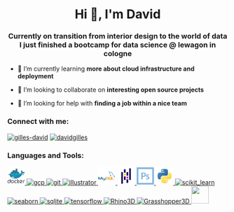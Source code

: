 
<h1 align="center">Hi 👋, I'm David</h1>
<h3 align="center">Currently on transition from interior design to the world of data</br>I just finished a bootcamp for data science @ lewagon in cologne
</h3>


- 🌱 I’m currently learning **more about cloud infrastructure and deployment**

- 👯 I’m looking to collaborate on **interesting open source projects**

- 🤝 I’m looking for help with **finding a job within a nice team**

<h3 align="left">Connect with me:</h3>
<p align="left">
<a href="https://linkedin.com/in/gilles-david" target="blank"><img align="center" src="https://raw.githubusercontent.com/rahuldkjain/github-profile-readme-generator/master/src/images/icons/Social/linked-in-alt.svg" alt="gilles-david" height="30" width="40" /></a>
<a href="https://www.hackerrank.com/davidgilles" target="blank"><img align="center" src="https://raw.githubusercontent.com/rahuldkjain/github-profile-readme-generator/master/src/images/icons/Social/hackerrank.svg" alt="davidgilles" height="30" width="40" /></a>
</p>

<h3 align="left">Languages and Tools:</h3>

<p align="left"> <a href="https://www.docker.com/" target="_blank" rel="noreferrer"> <img src="https://raw.githubusercontent.com/devicons/devicon/master/icons/docker/docker-original-wordmark.svg" alt="docker" width="40" height="40"/> </a> <a href="https://cloud.google.com" target="_blank" rel="noreferrer"> <img src="https://www.vectorlogo.zone/logos/google_cloud/google_cloud-icon.svg" alt="gcp" width="40" height="40"/> </a> <a href="https://git-scm.com/" target="_blank" rel="noreferrer"> <img src="https://www.vectorlogo.zone/logos/git-scm/git-scm-icon.svg" alt="git" width="40" height="40"/> </a> <a href="https://www.adobe.com/in/products/illustrator.html" target="_blank" rel="noreferrer"> <img src="https://www.vectorlogo.zone/logos/adobe_illustrator/adobe_illustrator-icon.svg" alt="illustrator" width="40" height="40"/> </a> <a href="https://www.mysql.com/" target="_blank" rel="noreferrer"> <img src="https://raw.githubusercontent.com/devicons/devicon/master/icons/mysql/mysql-original-wordmark.svg" alt="mysql" width="40" height="40"/> </a> <a href="https://pandas.pydata.org/" target="_blank" rel="noreferrer"> <img src="https://raw.githubusercontent.com/devicons/devicon/2ae2a900d2f041da66e950e4d48052658d850630/icons/pandas/pandas-original.svg" alt="pandas" width="40" height="40"/> </a> <a href="https://www.photoshop.com/en" target="_blank" rel="noreferrer"> <img src="https://raw.githubusercontent.com/devicons/devicon/master/icons/photoshop/photoshop-line.svg" alt="photoshop" width="40" height="40"/> </a> <a href="https://www.python.org" target="_blank" rel="noreferrer"> <img src="https://raw.githubusercontent.com/devicons/devicon/master/icons/python/python-original.svg" alt="python" width="40" height="40"/> </a> <a href="https://scikit-learn.org/" target="_blank" rel="noreferrer"> <img src="https://upload.wikimedia.org/wikipedia/commons/0/05/Scikit_learn_logo_small.svg" alt="scikit_learn" width="40" height="40"/> </a> <a href="https://seaborn.pydata.org/" target="_blank" rel="noreferrer"> <img src="https://seaborn.pydata.org/_images/logo-mark-lightbg.svg" alt="seaborn" width="40" height="40"/> </a> <a href="https://www.sqlite.org/" target="_blank" rel="noreferrer"> <img src="https://www.vectorlogo.zone/logos/sqlite/sqlite-icon.svg" alt="sqlite" width="40" height="40"/>
</a> <a href="https://www.tensorflow.org" target="_blank" rel="noreferrer"> <img src="https://www.vectorlogo.zone/logos/tensorflow/tensorflow-icon.svg" alt="tensorflow" width="40" height="40"/> </a>
</a> <a href="https://www.rhino3d.com/" target="_blank" rel="noreferrer"> <img src="https://seeklogo.com/images/R/rhinoceros-3d-logo-770376F408-seeklogo.com.png" alt="Rhino3D" width="40" height="40"/> </a>
</a> <a href="https://www.grasshopper3d.com/" target="_blank" rel="noreferrer"> <img src="https://developer.rhino3d.com/images/grasshopper-guides-col1.png" alt="Grasshopper3D" width="40" height="40"/> </a>
</a> <a href="https://www.chaos.com/" target="_blank" rel="noreferrer"> <img src="https://png.pngitem.com/pimgs/s/452-4520022_v-ray-logo-hd-png-download.png" width="40" height="40"/> </a>
</p>
